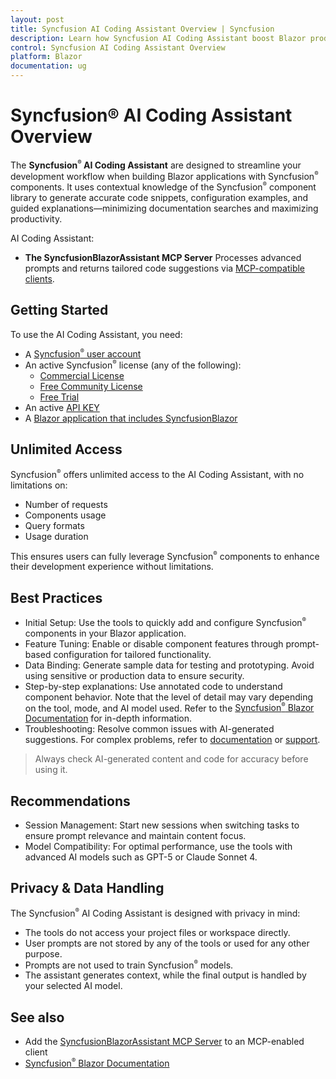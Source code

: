 ```yaml
---
layout: post
title: Syncfusion AI Coding Assistant Overview | Syncfusion
description: Learn how Syncfusion AI Coding Assistant boost Blazor productivity by generating accurate code snippets, configuration examples, and contextual guidance.
control: Syncfusion AI Coding Assistant Overview
platform: Blazor
documentation: ug
---
```


# Syncfusion® AI Coding Assistant Overview

The **Syncfusion<sup style="font-size:70%">&reg;</sup> AI Coding Assistant** are designed to streamline your development workflow when building Blazor applications with Syncfusion<sup style="font-size:70%">&reg;</sup> components. It uses contextual knowledge of the Syncfusion<sup style="font-size:70%">&reg;</sup> component library to generate accurate code snippets, configuration examples, and guided explanations—minimizing documentation searches and maximizing productivity.

AI Coding Assistant:

* **The SyncfusionBlazorAssistant MCP Server**
  Processes advanced prompts and returns tailored code suggestions via [MCP-compatible clients](https://modelcontextprotocol.io/clients).

## Getting Started

To use the AI Coding Assistant, you need:

* A [Syncfusion<sup style="font-size:70%">&reg;</sup> user account](https://www.syncfusion.com/account)
* An active Syncfusion<sup style="font-size:70%">&reg;</sup> license (any of the following):
  - [Commercial License](https://www.syncfusion.com/sales/unlimitedlicense)
  - [Free Community License](https://www.syncfusion.com/products/communitylicense)
  - [Free Trial](https://www.syncfusion.com/account/manage-trials/start-trials)
* An active [API KEY](https://syncfusion.com/account/api-key)
* A [Blazor application that includes SyncfusionBlazor](https://blazor.syncfusion.com/documentation/getting-started/blazor-web-app)

## Unlimited Access

Syncfusion<sup style="font-size:70%">&reg;</sup> offers unlimited access to the AI Coding Assistant, with no limitations on:

* Number of requests
* Components usage
* Query formats
* Usage duration

This ensures users can fully leverage Syncfusion<sup style="font-size:70%">&reg;</sup> components to enhance their development experience without limitations.

## Best Practices

* Initial Setup: Use the tools to quickly add and configure Syncfusion<sup style="font-size:70%">&reg;</sup> components in your Blazor application.
* Feature Tuning: Enable or disable component features through prompt-based configuration for tailored functionality.
* Data Binding: Generate sample data for testing and prototyping. Avoid using sensitive or production data to ensure security.
* Step-by-step explanations: Use annotated code to understand component behavior. Note that the level of detail may vary depending on the tool, mode, and AI model used. Refer to the [Syncfusion<sup style="font-size:70%">&reg;</sup> Blazor Documentation](https://blazor.syncfusion.com/documentation/getting-started/blazor-web-app) for in-depth information.
* Troubleshooting: Resolve common issues with AI-generated suggestions. For complex problems, refer to [documentation](https://blazor.syncfusion.com/documentation/getting-started/blazor-web-app) or [support](https://support.syncfusion.com/support/tickets/create).

> Always check AI-generated content and code for accuracy before using it.

## Recommendations

* Session Management: Start new sessions when switching tasks to ensure prompt relevance and maintain content focus.
* Model Compatibility: For optimal performance, use the tools with advanced AI models such as GPT-5 or Claude Sonnet 4.

## Privacy & Data Handling

The Syncfusion<sup style="font-size:70%">&reg;</sup> AI Coding Assistant is designed with privacy in mind:

* The tools do not access your project files or workspace directly.
* User prompts are not stored by any of the tools or used for any other purpose.
* Prompts are not used to train Syncfusion<sup style="font-size:70%">&reg;</sup> models.
* The assistant generates context, while the final output is handled by your selected AI model.

## See also

* Add the [SyncfusionBlazorAssistant MCP Server](https://blazor.syncfusion.com/documentation/ai-coding-assistants/mcp-server) to an MCP-enabled client
* [Syncfusion<sup style="font-size:70%">&reg;</sup> Blazor Documentation](https://blazor.syncfusion.com/documentation)

